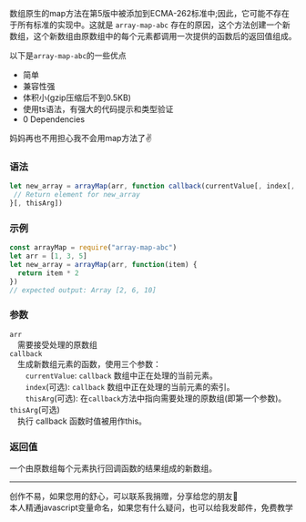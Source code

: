 数组原生的map方法在第5版中被添加到ECMA-262标准中;因此，它可能不存在于所有标准的实现中。这就是 `array-map-abc` 存在的原因，这个方法创建一个新数组，这个新数组由原数组中的每个元素都调用一次提供的函数后的返回值组成。

以下是`array-map-abc`的一些优点
- 简单
- 兼容性强
- 体积小(gzip压缩后不到0.5KB)
- 使用ts语法，有强大的代码提示和类型验证
- 0 Dependencies

妈妈再也不用担心我不会用map方法了✌️

### 语法
```js
let new_array = arrayMap(arr, function callback(currentValue[, index[, array]]) {
 // Return element for new_array 
}[, thisArg])
```

### 示例
```js
const arrayMap = require("array-map-abc")
let arr = [1, 3, 5]
let new_array = arrayMap(arr, function(item) {
  return item * 2
})
// expected output: Array [2, 6, 10]
```

### 参数
`arr`<br/>
&emsp;需要接受处理的原数组<br/>
`callback`<br/>
&emsp;生成新数组元素的函数，使用三个参数：<br/>
&emsp;&emsp;`currentValue`: `callback` 数组中正在处理的当前元素。<br/>
&emsp;&emsp;`index`(可选): `callback` 数组中正在处理的当前元素的索引。<br/>
&emsp;&emsp;`thisArg`(可选): 在`callback`方法中指向需要处理的原数组(即第一个参数)。<br/>
`thisArg`(可选)<br/>
&emsp;执行 callback 函数时值被用作this。<br/>

### 返回值
一个由原数组每个元素执行回调函数的结果组成的新数组。

---

创作不易，如果您用的舒心，可以联系我捐赠，分享给您的朋友🙏 <br/> 
本人精通javascript变量命名，如果您有什么疑问，也可以给我发邮件，免费教学